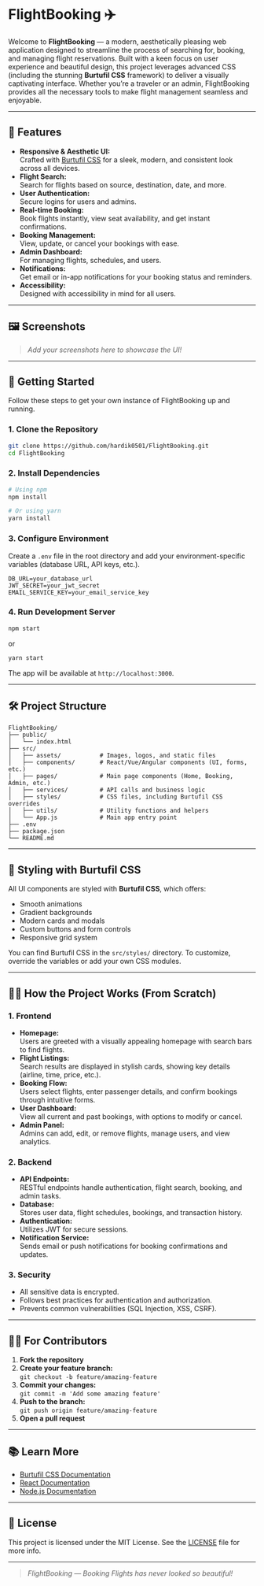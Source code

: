 # FlightBooking ✈️

Welcome to **FlightBooking** — a modern, aesthetically pleasing web application designed to streamline the process of searching for, booking, and managing flight reservations. Built with a keen focus on user experience and beautiful design, this project leverages advanced CSS (including the stunning **Burtufil CSS** framework) to deliver a visually captivating interface. Whether you’re a traveler or an admin, FlightBooking provides all the necessary tools to make flight management seamless and enjoyable.

---

## 🌟 Features

- **Responsive & Aesthetic UI:**  
  Crafted with [Burtufil CSS](https://github.com/burtufil/burtufil-css) for a sleek, modern, and consistent look across all devices.
- **Flight Search:**  
  Search for flights based on source, destination, date, and more.
- **User Authentication:**  
  Secure logins for users and admins.
- **Real-time Booking:**  
  Book flights instantly, view seat availability, and get instant confirmations.
- **Booking Management:**  
  View, update, or cancel your bookings with ease.
- **Admin Dashboard:**  
  For managing flights, schedules, and users.
- **Notifications:**  
  Get email or in-app notifications for your booking status and reminders.
- **Accessibility:**  
  Designed with accessibility in mind for all users.

---

## 🖼️ Screenshots

> _Add your screenshots here to showcase the UI!_

---

## 🚀 Getting Started

Follow these steps to get your own instance of FlightBooking up and running.

### 1. Clone the Repository

```bash
git clone https://github.com/hardik0501/FlightBooking.git
cd FlightBooking
```

### 2. Install Dependencies

```bash
# Using npm
npm install

# Or using yarn
yarn install
```

### 3. Configure Environment

Create a `.env` file in the root directory and add your environment-specific variables (database URL, API keys, etc.).

```env
DB_URL=your_database_url
JWT_SECRET=your_jwt_secret
EMAIL_SERVICE_KEY=your_email_service_key
```

### 4. Run Development Server

```bash
npm start
```
or
```bash
yarn start
```

The app will be available at `http://localhost:3000`.

---

## 🛠️ Project Structure

```
FlightBooking/
├── public/
│   └── index.html
├── src/
│   ├── assets/           # Images, logos, and static files
│   ├── components/       # React/Vue/Angular components (UI, forms, etc.)
│   ├── pages/            # Main page components (Home, Booking, Admin, etc.)
│   ├── services/         # API calls and business logic
│   ├── styles/           # CSS files, including Burtufil CSS overrides
│   ├── utils/            # Utility functions and helpers
│   └── App.js            # Main app entry point
├── .env
├── package.json
└── README.md
```

---

## 🎨 Styling with Burtufil CSS

All UI components are styled with **Burtufil CSS**, which offers:

- Smooth animations
- Gradient backgrounds
- Modern cards and modals
- Custom buttons and form controls
- Responsive grid system

You can find Burtufil CSS in the `src/styles/` directory. To customize, override the variables or add your own CSS modules.

---

## 🧑‍💻 How the Project Works (From Scratch)

### 1. **Frontend**

- **Homepage:**  
  Users are greeted with a visually appealing homepage with search bars to find flights.
- **Flight Listings:**  
  Search results are displayed in stylish cards, showing key details (airline, time, price, etc.).
- **Booking Flow:**  
  Users select flights, enter passenger details, and confirm bookings through intuitive forms.
- **User Dashboard:**  
  View all current and past bookings, with options to modify or cancel.
- **Admin Panel:**  
  Admins can add, edit, or remove flights, manage users, and view analytics.

### 2. **Backend**

- **API Endpoints:**  
  RESTful endpoints handle authentication, flight search, booking, and admin tasks.
- **Database:**  
  Stores user data, flight schedules, bookings, and transaction history.
- **Authentication:**  
  Utilizes JWT for secure sessions.
- **Notification Service:**  
  Sends email or push notifications for booking confirmations and updates.

### 3. **Security**

- All sensitive data is encrypted.
- Follows best practices for authentication and authorization.
- Prevents common vulnerabilities (SQL Injection, XSS, CSRF).

---

## 🧑‍🎓 For Contributors

1. **Fork the repository**
2. **Create your feature branch:**  
   `git checkout -b feature/amazing-feature`
3. **Commit your changes:**  
   `git commit -m 'Add some amazing feature'`
4. **Push to the branch:**  
   `git push origin feature/amazing-feature`
5. **Open a pull request**

---

## 📚 Learn More

- [Burtufil CSS Documentation](https://github.com/burtufil/burtufil-css)
- [React Documentation](https://reactjs.org/docs/getting-started.html)
- [Node.js Documentation](https://nodejs.org/en/docs/)

---

## 📄 License

This project is licensed under the MIT License. See the [LICENSE](LICENSE) file for more info.

---

> _FlightBooking — Booking Flights has never looked so beautiful!_

